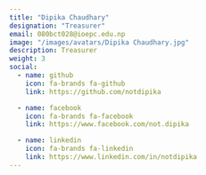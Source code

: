 ```yaml
---
title: "Dipika Chaudhary"
designation: "Treasurer"
email: 080bct028@ioepc.edu.np
image: "/images/avatars/Dipika Chaudhary.jpg"
description: Treasurer
weight: 3
social:
  - name: github
    icon: fa-brands fa-github
    link: https://github.com/notdipika

  - name: facebook
    icon: fa-brands fa-facebook
    link: https://www.facebook.com/not.dipika

  - name: linkedin
    icon: fa-brands fa-linkedin
    link: https://www.linkedin.com/in/notdipika
---
```


